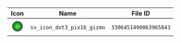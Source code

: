 | Icon | Name | File ID |
| ---  | ---  | ---     |
| ![](sv_icon_dot3_pix16_gizmo.png) | `sv_icon_dot3_pix16_gizmo` | `3306451490063965843` |
